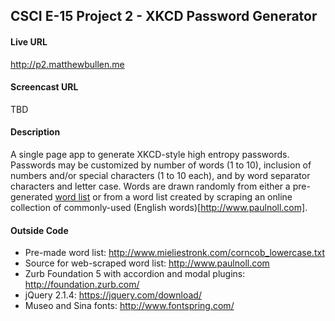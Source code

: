 ## CSCI E-15 Project 2 - XKCD Password Generator

#### Live URL

http://p2.matthewbullen.me

#### Screencast URL

TBD

#### Description

A single page app to generate XKCD-style high entropy passwords. Passwords may be customized by number of words (1 to 10), inclusion of numbers and/or special characters (1 to 10 each), and by word separator characters and letter case. Words are drawn randomly from either a pre-generated [word list](http://www.mieliestronk.com/corncob_lowercase.txt) or from a word list created by scraping an online collection of commonly-used (English words)[http://www.paulnoll.com].

#### Outside Code

* Pre-made word list: http://www.mieliestronk.com/corncob_lowercase.txt
* Source for web-scraped word list: http://www.paulnoll.com
* Zurb Foundation 5 with accordion and modal plugins: http://foundation.zurb.com/
* jQuery 2.1.4: https://jquery.com/download/
* Museo and Sina fonts: http://www.fontspring.com/
